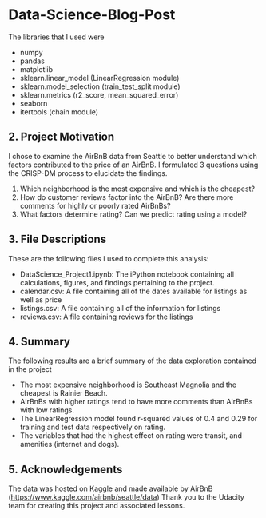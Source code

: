 # Data-Science-Blog-Post
 The libraries that I used were
- numpy
- pandas
- matplotlib
- sklearn.linear_model (LinearRegression module)
- sklearn.model_selection (train_test_split module)
- sklearn.metrics (r2_score, mean_squared_error)
- seaborn
- itertools (chain module)
## 2. Project Motivation
I chose to examine the AirBnB data from Seattle to better understand which factors contributed to the price of an AirBnB. 
I formulated 3 questions using the CRISP-DM process to elucidate the findings.
  1. Which neighborhood is the most expensive and which is the cheapest?
  2. How do customer reviews factor into the AirBnB? Are there more comments for highly or poorly rated AirBnBs?
  3. What factors determine rating? Can we predict rating using a model?

## 3. File Descriptions
These are the following files I used to complete this analysis:
- DataScience_Project1.ipynb: The iPython notebook containing all calculations, figures, and findings pertaining to the project. 
- calendar.csv: A file containing all of the dates available for listings as well as price
- listings.csv: A file containing all of the information for listings
- reviews.csv: A file containing reviews for the listings

## 4. Summary
The following results are a brief summary of the data exploration contained in the project
- The most expensive neighborhood is Southeast Magnolia and the cheapest is Rainier Beach.
- AirBnBs with higher ratings tend to have more comments than AirBnBs with low ratings.
- The LinearRegression model found r-squared values of 0.4 and 0.29 for training and test data respectively on rating.
- The variables that had the highest effect on rating were transit, and amenities (internet and dogs).

## 5. Acknowledgements
The data was hosted on Kaggle and made available by AirBnB (https://www.kaggle.com/airbnb/seattle/data)
Thank you to the Udacity team for creating this project and associated lessons.
